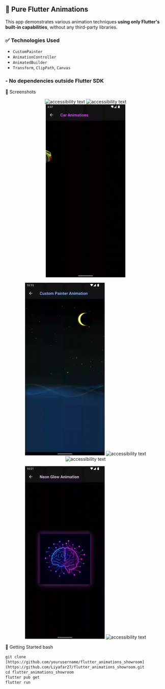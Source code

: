 ## 🎨 Pure Flutter Animations

This app demonstrates various animation techniques **using only Flutter's built-in capabilities**, without any third-party libraries.

### ✅ Technologies Used
- `CustomPainter`
- `AnimationController`
- `AnimatedBuilder`
- `Transform`, `ClipPath`, `Canvas`
### - No dependencies outside Flutter SDK
  
📸 Screenshots
<p align="center">
    <img src="https://github.com/Liyafar27/my_storage/blob/master/14.gif" width="250" alt="accessibility text">
    <img src="https://github.com/Liyafar27/my_storage/blob/master/4.gif" width="250" alt="accessibility text">
    <img src="https://github.com/Liyafar27/my_storage/blob/master/5.gif" width="250" alt="accessibility text">

<p align="center">
    <img src="https://github.com/Liyafar27/my_storage/blob/master/7.gif" width="250" alt="accessibility text">
    <img src="https://github.com/Liyafar27/my_storage/blob/master/33.gif" width="250" alt="accessibility text">
    <img src="https://github.com/Liyafar27/my_storage/blob/master/1.gif" width="250" alt="accessibility text">
    
<p align="center">
    <img src="https://github.com/Liyafar27/my_storage/blob/master/8.gif" width="250" alt="accessibility text">
    <img src="https://github.com/Liyafar27/my_storage/blob/master/2.gif" width="250" alt="accessibility text">


🚀 Getting Started
bash
```
git clone [https://github.com/yourusername/flutter_animations_showroom](https://github.com/Liyafar27/flutter_animations_showroom.git
cd flutter_animations_showroom
flutter pub get
flutter run
```
